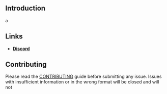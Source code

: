 Introduction
-------------

a

Links
--------------------

* __[Discord](https://discord.gg/2s9AQ89b)__

Contributing
------------
Please read the [CONTRIBUTING](.github/CONTRIBUTING.md) guide before submitting any issue. Issues with insufficient information or in the wrong format will be closed and will not 
